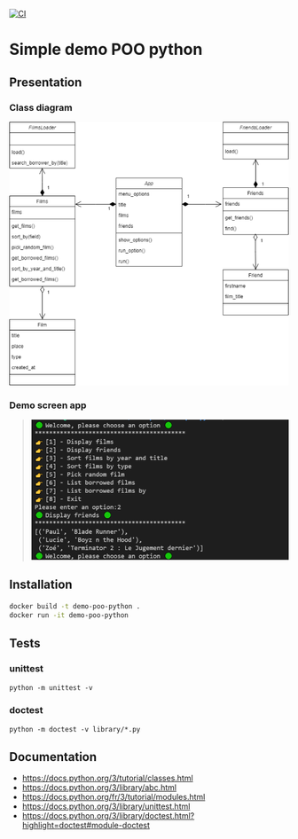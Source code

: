 [![CI](https://github.com/sfinx13/demo-poo-python/actions/workflows/ci.yaml/badge.svg)](https://github.com/sfinx13/demo-poo-python/actions/workflows/ci.yaml)

# Simple demo POO python

## Presentation

### Class diagram

![Diagram class UML](/_DOC/diagramme_de_classe_poo_app_python.drawio.png)

### Demo screen app

>![Screenshoot console application](/_DOC/screenshoot_console_app.png)

## Installation
```bash
docker build -t demo-poo-python .
docker run -it demo-poo-python
```

## Tests
### unittest
```
python -m unittest -v
```

### doctest
```
python -m doctest -v library/*.py
```

## Documentation
* https://docs.python.org/3/tutorial/classes.html
* https://docs.python.org/3/library/abc.html
* https://docs.python.org/fr/3/tutorial/modules.html
* https://docs.python.org/3/library/unittest.html
* https://docs.python.org/3/library/doctest.html?highlight=doctest#module-doctest

